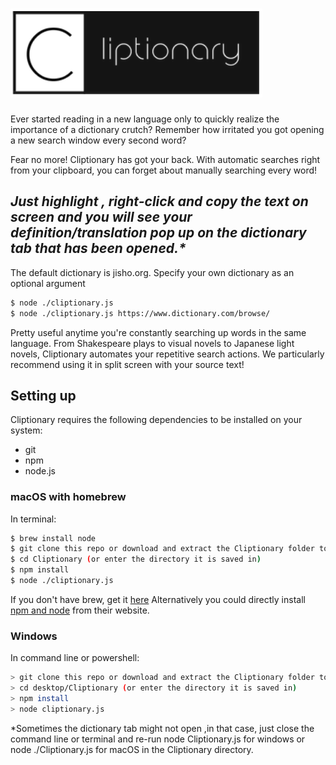 #         ![Logo](https://github.com/ryanjacquess/Cliptionary/blob/main/icon1.png)
Ever started reading in a new language only to quickly realize the importance of a dictionary crutch? Remember how irritated you got opening a new search window every second word?

Fear no more! Cliptionary has got your back. With automatic searches right from your clipboard, you can forget about manually searching every word!

## <em> Just highlight , right-click and copy the text on screen and you will see your definition/translation pop up on the dictionary tab that has been opened.* </em>

The default dictionary is jisho.org. Specify your own dictionary as an optional argument
```sh
$ node ./cliptionary.js
$ node ./cliptionary.js https://www.dictionary.com/browse/
```
Pretty useful anytime you're constantly searching up words in the same language. From Shakespeare plays to visual novels to Japanese light novels, Cliptionary automates your repetitive search actions. We particularly recommend using it in split screen with your source text!

## Setting up
Cliptionary requires the following dependencies to be installed on your system:
 - git
 - npm
 - node.js

### macOS with homebrew
In terminal:
```sh
$ brew install node
$ git clone this repo or download and extract the Cliptionary folder to your desktop directory
$ cd Cliptionary (or enter the directory it is saved in)
$ npm install
$ node ./cliptionary.js
```
If you don't have brew, get it [here](https://brew.sh/#install)
Alternatively you could directly install [npm and node](https://www.npmjs.com/get-npm) from their website.
### Windows
In command line or powershell:
```sh
> git clone this repo or download and extract the Cliptionary folder to your desktop directory
> cd desktop/Cliptionary (or enter the directory it is saved in)
> npm install
> node cliptionary.js
```
*Sometimes the dictionary tab might not open ,in that case, just close the command line or terminal and re-run node Cliptionary.js for windows or node ./Cliptionary.js for macOS in the Cliptionary directory.

<!--This project was made as a submission to HackEd 2021.
